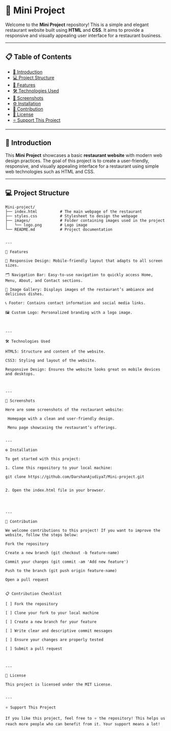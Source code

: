 
# 🚀 **Mini Project** 

Welcome to the **Mini Project** repository! This is a simple and elegant restaurant website built using **HTML** and **CSS**. It aims to provide a responsive and visually appealing user interface for a restaurant business.

---

## 📋 **Table of Contents**

- [📖 Introduction](#introduction)
- [💻 Project Structure](#project-structure)
- [🚀 Features](#features)
- [🛠️ Technologies Used](#technologies-used)
- [📸 Screenshots](#screenshots)
- [⚙️ Installation](#installation)
- [🤝 Contribution](#contribution)
- [📄 License](#license)
- [⭐ Support This Project](#support-this-project)

---

## 📖 **Introduction**

This **Mini Project** showcases a basic **restaurant website** with modern web design practices. The goal of this project is to create a user-friendly, responsive, and visually appealing interface for a restaurant using simple web technologies such as HTML and CSS.

---

## 💻 **Project Structure**

```plaintext
Mini-project/
├── index.html          # The main webpage of the restaurant
├── styles.css          # Stylesheet to design the webpage
├── images/             # Folder containing images used in the project
│   └── logo.png        # Logo image
└── README.md           # Project documentation


---

🚀 Features

🌟 Responsive Design: Mobile-friendly layout that adapts to all screen sizes.

🗂️ Navigation Bar: Easy-to-use navigation to quickly access Home, Menu, About, and Contact sections.

📸 Image Gallery: Displays images of the restaurant’s ambiance and delicious dishes.

📞 Footer: Contains contact information and social media links.

🖼️ Custom Logo: Personalized branding with a logo image.



---

🛠️ Technologies Used

HTML5: Structure and content of the website.

CSS3: Styling and layout of the website.

Responsive Design: Ensures the website looks great on mobile devices and desktops.



---

📸 Screenshots

Here are some screenshots of the restaurant website:

 Homepage with a clean and user-friendly design.

 Menu page showcasing the restaurant’s offerings.


---

⚙️ Installation

To get started with this project:

1. Clone this repository to your local machine:

git clone https://github.com/DarshanAjudiya7/Mini-project.git


2. Open the index.html file in your browser.




---

🤝 Contribution

We welcome contributions to this project! If you want to improve the website, follow the steps below:

Fork the repository

Create a new branch (git checkout -b feature-name)

Commit your changes (git commit -am 'Add new feature')

Push to the branch (git push origin feature-name)

Open a pull request


📋 Contribution Checklist

[ ] Fork the repository

[ ] Clone your fork to your local machine

[ ] Create a new branch for your feature

[ ] Write clear and descriptive commit messages

[ ] Ensure your changes are properly tested

[ ] Submit a pull request



---

📄 License

This project is licensed under the MIT License.


---

⭐ Support This Project

If you like this project, feel free to ⭐️ the repository! This helps us reach more people who can benefit from it. Your support means a lot!